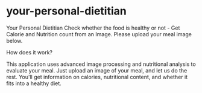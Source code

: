 # your-personal-dietitian
Your Personal Dietitian Check whether the food is healthy or not - Get Calorie and Nutrition count from an Image. Please upload your meal image below.

How does it work?

This application uses advanced image processing and nutritional analysis to evaluate your meal. Just upload an image of your meal, and let us do the rest. You'll get information on calories, nutritional content, and whether it fits into a healthy diet.
